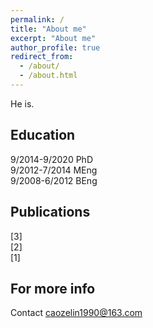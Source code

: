 ```yaml
---
permalink: /
title: "About me"
excerpt: "About me"
author_profile: true
redirect_from: 
  - /about/
  - /about.html
---
```


He is.

Education
------
9/2014-9/2020 PhD  
9/2012-7/2014 MEng   
9/2008-6/2012 BEng   

Publications
------
[3]  
[2]  
[1]  

For more info
------
Contact caozelin1990@163.com
